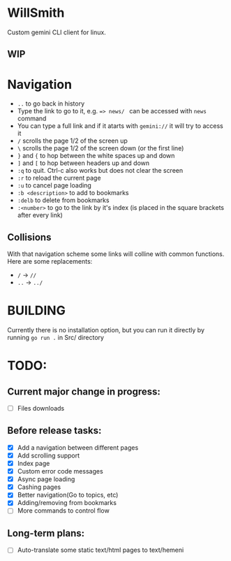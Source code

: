 # WillSmith
Custom gemini CLI client for linux. 
## WIP

# Navigation
- ```..``` to go back in history
- Type the link to go to it, e.g. ```=> news/ ``` can be accessed with ```news``` command
- You can type a full link and if it atarts with ```gemini://``` it will try to access it
- ```/``` scrolls the page 1/2 of the screen up
- ```\``` scrolls the page 1/2 of the screen down (or the first line) 
- ```}``` and ```{``` to hop between the white spaces up and down
- ```]``` and ```[``` to hop between headers up and down
- ```:q``` to quit. Ctrl-c also works but does not clear the screen
- ```:r``` to reload the current page
- ```:u``` to cancel page loading
- ```:b <description>``` to add to bookmarks
- ```:delb``` to delete from bookmarks
- ```:<number>``` to go to the link by it's index (is placed in the square brackets after every link)

## Collisions

With that navigation scheme some links will colline with common functions. Here are some replacements:
- ```/``` -> ```//```
- ```..``` -> ```../```

# BUILDING
Currently there is no installation option, but you can run it directly by running ```go run .``` in Src/ directory

# TODO:
## Current major change in progress:
- [ ] Files downloads

## Before release tasks:
- [x] Add a navigation between different pages
- [x] Add scrolling support
- [x] Index page
- [x] Custom error code messages
- [x] Async page loading
- [x] Cashing pages
- [x] Better navigation(Go to topics, etc)
- [x] Adding/removing from bookmarks 
- [ ] More commands to control flow

## Long-term plans:
- [ ] Auto-translate some static text/html pages to text/hemeni
